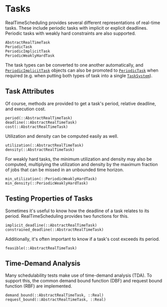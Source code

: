 # Tasks

RealTimeScheduling provides several different representations of real-time
tasks.  These include periodic tasks with implicit or explicit deadlines.
Periodic tasks with weakly hard constraints are also supported.

```@docs
AbstractRealTimeTask
PeriodicTask
PeriodicImplicitTask
PeriodicWeaklyHardTask
```

The task types can be converted to one another automatically, and
[`PeriodicImplicitTask`](@ref) objects can also be promoted to
[`PeriodicTask`](@ref) when required (e.g. when putting both types of task into
a single [`TaskSystem`](@ref)).

## Task Attributes

Of course, methods are provided to get a task's period, relative deadline, and
execution cost.

```@docs
period(::AbstractRealTimeTask)
deadline(::AbstractRealTimeTask)
cost(::AbstractRealTimeTask)
```

Utilization and density can be computed easily as well.

```@docs
utilization(::AbstractRealTimeTask)
density(::AbstractRealTimeTask)
```

For weakly hard tasks, the minimum utilization and density may also be
computed, multiplying the utilization and density by the maximum fraction of
jobs that can be missed in an unbounded time horizon.

```@docs
min_utilization(::PeriodicWeaklyHardTask)
min_density(::PeriodicWeaklyHardTask)
```

## Testing Properties of Tasks

Sometimes it's useful to know how the deadline of a task relates to its period.
RealTimeScheduling provides two functions for this.

```@docs
implicit_deadline(::AbstractRealTimeTask)
constrained_deadline(::AbstractRealTimeTask)
```

Additionally, it's often important to know if a task's cost exceeds its period.

```@docs
feasible(::AbstractRealTimeTask)
```

## Time-Demand Analysis

Many schedulability tests make use of time-demand analysis (TDA).  To support
this, the common demand bound function (DBF) and request bound function (RBF)
are implemented.

```@docs
demand_bound(::AbstractRealTimeTask, ::Real)
request_bound(::AbstractRealTimeTask, ::Real)
```
